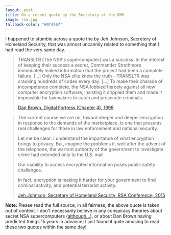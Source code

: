 ```yaml
---
layout: post
title: On a recent quote by the Secretary of the DHS
image: rsa.jpg
fallback-color: "#0f45b7"
---
```


I happened to stumble across a quote the by Jeh Johnson, Secretery of Homeland Security, that was almost uncannily related to something that I had read the very same day.

>TRANSLTR [The NSA's supercomputer] was a success. In the interest of keeping their success a secret, Commander Strathmore immediately leaked information that the project had been a complete failure. [...] Only the NSA elite knew the truth - TRANSLTR was cracking hundreds of codes every day. [...] To make their charade of incompetence complete, the NSA lobbied fiercely against all new computer encryption software, insisting it crippled them and made it impossible for lawmakers to catch and prosecute criminals.
>
> [Dan Brown, Digital Fortress (Chapter 4), 1998](http://www.amazon.com/Digital-Fortress-Thriller-Dan-Brown/dp/0312944926)


>The current course we are on, toward deeper and deeper encryption in response to the demands of the marketplace, is one that presents real challenges for those in law enforcement and national security.
>
>Let me be clear: I understand the importance of what encryption brings to privacy. But, imagine the problems if, well after the advent of the telephone, the warrant authority of the government to investigate crime had extended only to the U.S. mail.
>
>Our inability to access encrypted information poses public safety challenges.
>
>In fact, encryption is making it harder for your government to find criminal activity, and potential terrorist activity. 
> 
> [Jeh Johnson, Secretary of Homeland Security, RSA Conference, 2015](https://www.dhs.gov/news/2015/04/21/remarks-secretary-homeland-security-jeh-johnson-rsa-conference-2015)

**Note:** Please read the full source; in all fairness, the above quote is taken out of context. I don't necessarily believe in any conspiracy theories about secret NSA supercomputers ([although...](https://freedom-to-tinker.com/blog/haldermanheninger/how-is-nsa-breaking-so-much-crypto/)), or about Dan Brown having predicted things 15 years in advance; I just found it quite amusing to read these two quotes within the same day!